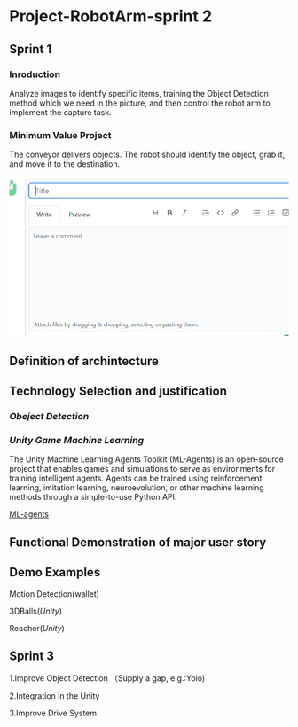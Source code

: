 # Project-RobotArm-sprint 2

## Sprint 1

### Inroduction

Analyze images to identify specific items, training the Object Detection method which we need in the picture, and then control the robot arm to implement the capture task.


### Minimum Value Project

The conveyor delivers objects. The robot should identify the object, grab it, and move it to the destination.

![Robot Arm](images/Capture.png)

## Definition of archintecture


## Technology Selection and justification

### *Obeject Detection*

### *Unity Game Machine Learning*

The Unity Machine Learning Agents Toolkit (ML-Agents) is an open-source project that enables games and simulations to serve as environments for training intelligent agents. Agents can be trained using reinforcement learning, imitation learning, neuroevolution, or other machine learning methods through a simple-to-use Python API.

[ML-agents](https://github.com/Unity-Technologies/ml-agents)

## Functional Demonstration of major user story

## Demo Examples

Motion Detection(wallet)

3DBalls(*Unity*)

Reacher(*Unity*)

## Sprint 3
1.Improve Object Detection （Supply a gap, e.g.:Yolo)

2.Integration in the Unity

3.Improve Drive System
